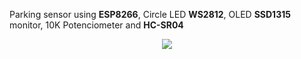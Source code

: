 Parking sensor using **ESP8266**, Circle LED **WS2812**, OLED **SSD1315** monitor, 10K Potenciometer and **HC-SR04**
<p align="center">
  <img src="https://github.com/user-attachments/assets/6844819a-aa2f-4e40-847f-91399fb72b14">
</p>
